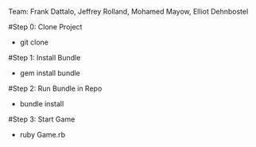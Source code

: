 
Team: Frank Dattalo, Jeffrey Rolland, Mohamed Mayow, Elliot Dehnbostel

#Step 0: Clone Project
- git clone <repo>

#Step 1: Install Bundle
- gem install bundle

#Step 2: Run Bundle in Repo
- bundle install

#Step 3: Start Game
- ruby Game.rb
